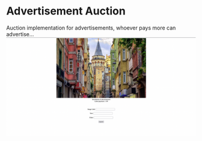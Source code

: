 # Advertisement Auction

Auction implementation for advertisements, whoever pays more can advertise...
![adv-auction](advertisement-auction.png)
